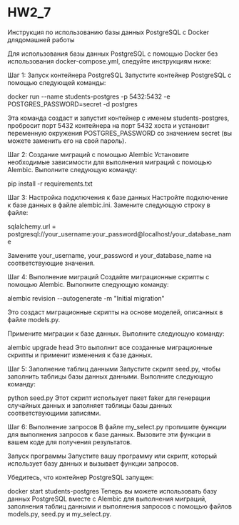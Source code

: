 # HW2_7
Инструкция по использованию базы данных PostgreSQL с Docker длядомашней работы

Для использования базы данных PostgreSQL с помощью Docker без использования docker-compose.yml, следуйте инструкциям ниже:

Шаг 1: Запуск контейнера PostgreSQL Запустите контейнер PostgreSQL с помощью следующей команды:

docker run --name students-postgres -p 5432:5432 -e POSTGRES_PASSWORD=secret -d postgres

Эта команда создаст и запустит контейнер с именем students-postgres, пробросит порт 5432 контейнера на порт 5432 хоста и установит переменную окружения POSTGRES_PASSWORD со значением secret (вы можете заменить его на свой пароль).

Шаг 2: Создание миграций с помощью Alembic Установите необходимые зависимости для выполнения миграций с помощью Alembic. Выполните следующую команду:

pip install -r requirements.txt

Шаг 3: Настройка подключения к базе данных Настройте подключение к базе данных в файле alembic.ini. Замените следующую строку в файле:

sqlalchemy.url = postgresql://your_username:your_password@localhost/your_database_name

Замените your_username, your_password и your_database_name на соответствующие значения.

Шаг 4: Выполнение миграций Создайте миграционные скрипты с помощью Alembic. Выполните следующую команду:

alembic revision --autogenerate -m "Initial migration"

Это создаст миграционные скрипты на основе моделей, описанных в файле models.py.

Примените миграции к базе данных. Выполните следующую команду:

alembic upgrade head Это выполнит все созданные миграционные скрипты и применит изменения к базе данных.

Шаг 5: Заполнение таблиц данными Запустите скрипт seed.py, чтобы заполнить таблицы базы данных данными. Выполните следующую команду:

python seed.py Этот скрипт использует пакет faker для генерации случайных данных и заполняет таблицы базы данных соответствующими записями.

Шаг 6: Выполнение запросов В файле my_select.py пропишите функции для выполнения запросов к базе данных. Вызовите эти функции в вашем коде для получения результатов.

Запуск программы Запустите вашу программу или скрипт, который использует базу данных и вызывает функции запросов.

Убедитесь, что контейнер PostgreSQL запущен:

docker start students-postgres Теперь вы можете использовать базу данных PostgreSQL вместе с Alembic для выполнения миграций, заполнения таблиц данными и выполнения запросов с помощью файлов models.py, seed.py и my_select.py.
